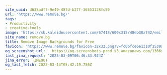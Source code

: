```yaml
---
site_uuid: d638adf7-9e49-487d-b27f-36553128fc59
url: 'https://www.remove.bg/'
tags:
- Productivity
- creative-tools
image: 'https://sb.kaleidousercontent.com/67418/600x315/48eb30a742/emilia-og-image.jpg'
site_name: remove.bg
title: Remove Image Backgrounds for Free
favicon: 'https://www.remove.bg/favicon-32x32.png?v=fc0bfce6e1310f1539afec9729716721'
og_screenshot_url:   https://og-screenshots-prod.s3.amazonaws.com/1366x768/80/false/94e6ed553c665c9f5c4ebea5648849dbe9c8e4851a3039db155c141dbac1a5ba.jpeg
last_jina_request: '2025-03-09T06:46:33.924Z'
jina_error: TIMEOUT
og_last_fetch: 2025-03-14T05:42:19.756Z
---
```


